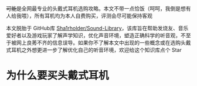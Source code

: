 ~~可能是~~全网最专业的头戴式耳机选购攻略。本文不带一点恰饭（呵呵，我倒是想有人给我喂），所有耳机均为本人自费购买，评测会尽可能保持客观

本文脱胎于 GitHub库 [Sha1rholder/Sound-Library](https://github.com/Sha1rholder/Sound-Library)，该库旨在帮助发烧友、音乐爱好者以及游戏玩家了解声学知识，优化声音环境，塑造正确科学的听音观，不至于被网上良莠不齐的信息误导。如果你不了解本文中出现的一些概念或在选购头戴式耳机之外想更进一步了解优化自己的听音环境，欢迎给这个知识库点个 Star

# 为什么要买头戴式耳机

